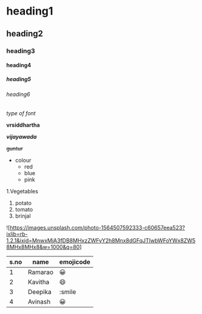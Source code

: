 # heading1
## heading2
### heading3
#### heading4
##### heading5
###### heading6
*type of font*

**vrsiddhartha**

***vijayawada***

~~guntur~~

- colour
  - red
  - blue
  - pink
  
  

1.Vegetables
  1. potato
  2. tomato
  3. brinjal
 

      
![https://images.unsplash.com/photo-1564507592333-c60657eea523?ixlib=rb-1.2.1&ixid=MnwxMjA3fDB8MHxzZWFyY2h8Mnx8dGFqJTIwbWFoYWx8ZW58MHx8MHx8&w=1000&q=80]

s.no|name|emojicode
----|----|---------
1|Ramarao|:grinning:
2|Kavitha|:smile:
3|Deepika|:smile
4|Avinash|:grinning:
